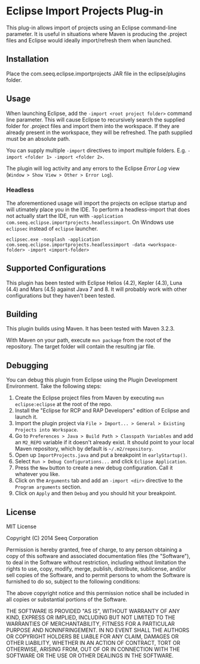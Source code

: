 # Eclipse Import Projects Plug-in

This plug-in allows import of projects using an Eclipse command-line parameter. It is useful
in situations where Maven is producing the .project files and Eclipse would ideally import/refresh
them when launched.

## Installation

Place the com.seeq.eclipse.importprojects JAR file in the eclipse/plugins folder.

## Usage

When launching Eclipse, add the `-import <root project folder>` command line parameter. This will
cause Eclipse to recursively search the supplied folder for .project files and import them into
the workspace. If they are already present in the workspace, they will be refreshed. The path supplied
must be an absolute path.

You can supply multiple `-import` directives to import multiple folders. E.g. `-import <folder 1> -import <folder 2>`.

The plugin will log activity and any errors to the Eclipse *Error Log* view (`Window > Show View > Other > Error Log`).

### Headless

The aforementioned usage will import the projects on eclipse startup and will utimately place you in the IDE.
To perform a headless-import that does not actually start the IDE, run with `-application com.seeq.eclipse.importprojects.headlessimport`.
On Windows use `eclipsec` instead of `eclipse` launcher.

```
eclipsec.exe -nosplash -application com.seeq.eclipse.importprojects.headlessimport -data <workspace-folder> -import <import-folder>
```

## Supported Configurations

This plugin has been tested with Eclipse Helios (4.2), Kepler (4.3), Luna (4.4) and Mars (4.5) against Java 7 and 8. 
It will probably work with other configurations but they haven't been tested.

## Building

This plugin builds using Maven. It has been tested with Maven 3.2.3.

With Maven on your path, execute `mvn package` from the root of the repository. The target
folder will contain the resulting jar file.

## Debugging

You can debug this plugin from Eclipse using the Plugin Development Environment. Take the following steps:

1. Create the Eclipse project files from Maven by executing `mvn eclipse:eclipse` at the root of the repo.
2. Install the "Eclipse for RCP and RAP Developers" edition of Eclipse and launch it.
3. Import the plugin project via `File > Import... > General > Existing Projects into Workspace`.
4. Go to `Preferences > Java > Build Path > Classpath Variables` and add an `M2_REPO` variable if it
   doesn't already exist. It should point to your local Maven repository, which by default is `~/.m2/repository`. 
5. Open up `ImportProjects.java` and put a breakpoint in `earlyStartup()`.
6. Select `Run > Debug Configurations...` and click `Eclipse Application`.
7. Press the `New` button to create a new debug configuration. Call it whatever you like.
8. Click on the `Arguments` tab and add an `-import <dir>` directive to the `Program arguments` section.
9. Click on `Apply` and then `Debug` and you should hit your breakpoint.

## License

MIT License

Copyright (C) 2014 Seeq Corporation


Permission is hereby granted, free of charge, to any person obtaining a copy of this software and associated documentation files (the "Software"), to deal in the Software without restriction, including without limitation the rights to use, copy, modify, merge, publish, distribute, sublicense, and/or sell copies of the Software, and to permit persons to whom the Software is furnished to do so, subject to the following conditions:

The above copyright notice and this permission notice shall be included in all copies or substantial portions of the Software.

THE SOFTWARE IS PROVIDED "AS IS", WITHOUT WARRANTY OF ANY KIND, EXPRESS OR IMPLIED, INCLUDING BUT NOT LIMITED TO THE WARRANTIES OF MERCHANTABILITY, FITNESS FOR A PARTICULAR PURPOSE AND NONINFRINGEMENT. IN NO EVENT SHALL THE AUTHORS OR COPYRIGHT HOLDERS BE LIABLE FOR ANY CLAIM, DAMAGES OR OTHER LIABILITY, WHETHER IN AN ACTION OF CONTRACT, TORT OR OTHERWISE, ARISING FROM, OUT OF OR IN CONNECTION WITH THE SOFTWARE OR THE USE OR OTHER DEALINGS IN THE SOFTWARE.
